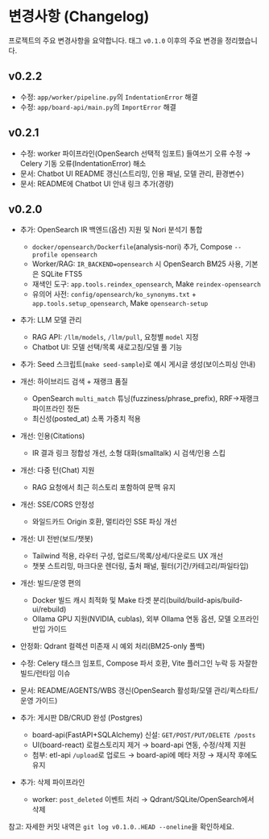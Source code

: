 # 변경사항 (Changelog)

프로젝트의 주요 변경사항을 요약합니다. 태그 `v0.1.0` 이후의 주요 변경을 정리했습니다.

## v0.2.2

- 수정: `app/worker/pipeline.py`의 `IndentationError` 해결
- 수정: `app/board-api/main.py`의 `ImportError` 해결

## v0.2.1

- 수정: worker 파이프라인(OpenSearch 선택적 임포트) 들여쓰기 오류 수정 → Celery 기동 오류(IndentationError) 해소
- 문서: Chatbot UI README 갱신(스트리밍, 인용 패널, 모델 관리, 환경변수)
- 문서: README에 Chatbot UI 안내 링크 추가(경량)

## v0.2.0

- 추가: OpenSearch IR 백엔드(옵션) 지원 및 Nori 분석기 통합
  - `docker/opensearch/Dockerfile`(analysis-nori) 추가, Compose `--profile opensearch`
  - Worker/RAG: `IR_BACKEND=opensearch` 시 OpenSearch BM25 사용, 기본은 SQLite FTS5
  - 재색인 도구: `app.tools.reindex_opensearch`, Make `reindex-opensearch`
  - 유의어 사전: `config/opensearch/ko_synonyms.txt` + `app.tools.setup_opensearch`, Make `opensearch-setup`
- 추가: LLM 모델 관리
  - RAG API: `/llm/models`, `/llm/pull`, 요청별 `model` 지정
  - Chatbot UI: 모델 선택/목록 새로고침/모델 풀 기능
- 추가: Seed 스크립트(`make seed-sample`)로 예시 게시글 생성(보이스피싱 안내)
- 개선: 하이브리드 검색 + 재랭크 품질
  - OpenSearch `multi_match` 튜닝(fuzziness/phrase_prefix), RRF→재랭크 파이프라인 정돈
  - 최신성(posted_at) 소폭 가중치 적용
- 개선: 인용(Citations)
  - IR 결과 링크 정합성 개선, 소형 대화(smalltalk) 시 검색/인용 스킵
- 개선: 다중 턴(Chat) 지원
  - RAG 요청에서 최근 히스토리 포함하여 문맥 유지
- 개선: SSE/CORS 안정성
  - 와일드카드 Origin 호환, 멀티라인 SSE 파싱 개선
- 개선: UI 전반(보드/챗봇)
  - Tailwind 적용, 라우터 구성, 업로드/목록/상세/다운로드 UX 개선
  - 챗봇 스트리밍, 마크다운 렌더링, 출처 패널, 필터(기간/카테고리/파일타입)
- 개선: 빌드/운영 편의
  - Docker 빌드 캐시 최적화 및 Make 타겟 분리(build/build-apis/build-ui/rebuild)
  - Ollama GPU 지원(NVIDIA, cublas), 외부 Ollama 연동 옵션, 모델 오프라인 반입 가이드
- 안정화: Qdrant 컬렉션 미존재 시 예외 처리(BM25-only 폴백)
- 수정: Celery 태스크 임포트, Compose 파서 호환, Vite 플러그인 누락 등 자잘한 빌드/런타임 이슈
- 문서: README/AGENTS/WBS 갱신(OpenSearch 활성화/모델 관리/퀵스타트/운영 가이드)

- 추가: 게시판 DB/CRUD 완성 (Postgres)
  - board-api(FastAPI+SQLAlchemy) 신설: `GET/POST/PUT/DELETE /posts`
  - UI(board-react) 로컬스토리지 제거 → board-api 연동, 수정/삭제 지원
  - 첨부: etl-api `/upload`로 업로드 → board-api에 메타 저장 → 재시작 후에도 유지
- 추가: 삭제 파이프라인
  - worker: `post_deleted` 이벤트 처리 → Qdrant/SQLite/OpenSearch에서 삭제

참고: 자세한 커밋 내역은 `git log v0.1.0..HEAD --oneline`을 확인하세요.